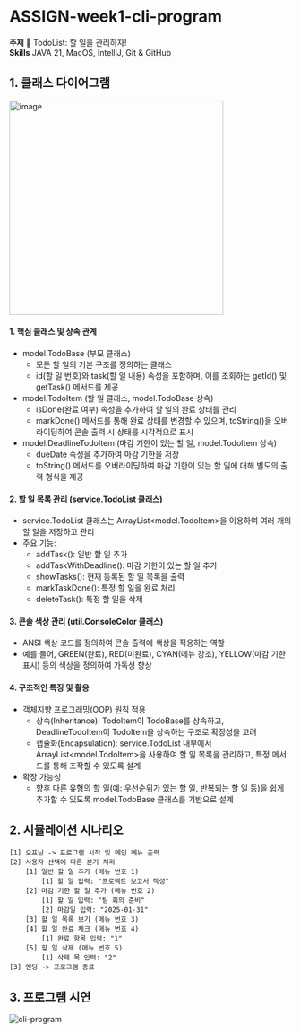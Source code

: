 # ASSIGN-week1-cli-program

**주제** 📅 TodoList: 할 일을 관리하자!<br>
**Skills** JAVA 21, MacOS, IntelliJ, Git & GitHub

## 1. 클래스 다이어그램
<img width="382" alt="image" src="https://github.com/user-attachments/assets/3758006b-665c-483c-9a54-75e3cf660c5e" />

#### 1. 핵심 클래스 및 상속 관계
  - model.TodoBase (부모 클래스)
    - 모든 할 일의 기본 구조를 정의하는 클래스
    - id(할 일 번호)와 task(할 일 내용) 속성을 포함하며, 이를 조회하는 getId() 및 getTask() 메서드를 제공
  - model.TodoItem (할 일 클래스, model.TodoBase 상속)
    - isDone(완료 여부) 속성을 추가하여 할 일의 완료 상태를 관리
    - markDone() 메서드를 통해 완료 상태를 변경할 수 있으며, toString()을 오버라이딩하여 콘솔 출력 시 상태를 시각적으로 표시
  - model.DeadlineTodoItem (마감 기한이 있는 할 일, model.TodoItem 상속)
    - dueDate 속성을 추가하여 마감 기한을 저장
    - toString() 메서드를 오버라이딩하여 마감 기한이 있는 할 일에 대해 별도의 출력 형식을 제공
#### 2. 할 일 목록 관리 (service.TodoList 클래스)
  - service.TodoList 클래스는 ArrayList<model.TodoItem>을 이용하여 여러 개의 할 일을 저장하고 관리
  - 주요 기능:
    - addTask(): 일반 할 일 추가
    - addTaskWithDeadline(): 마감 기한이 있는 할 일 추가
    - showTasks(): 현재 등록된 할 일 목록을 출력
    - markTaskDone(): 특정 할 일을 완료 처리
    - deleteTask(): 특정 할 일을 삭제
#### 3. 콘솔 색상 관리 (util.ConsoleColor 클래스)
  - ANSI 색상 코드를 정의하여 콘솔 출력에 색상을 적용하는 역할
  - 예를 들어, GREEN(완료), RED(미완료), CYAN(메뉴 강조), YELLOW(마감 기한 표시) 등의 색상을 정의하여 가독성 향상
#### 4. 구조적인 특징 및 활용
  - 객체지향 프로그래밍(OOP) 원칙 적용
    - 상속(Inheritance): TodoItem이 TodoBase를 상속하고, DeadlineTodoItem이 TodoItem을 상속하는 구조로 확장성을 고려
    - 캡슐화(Encapsulation): service.TodoList 내부에서 ArrayList<model.TodoItem>을 사용하여 할 일 목록을 관리하고, 특정 메서드를 통해 조작할 수 있도록 설계
  - 확장 가능성
    - 향후 다른 유형의 할 일(예: 우선순위가 있는 할 일, 반복되는 할 일 등)을 쉽게 추가할 수 있도록 model.TodoBase 클래스를 기반으로 설계

## 2. 시뮬레이션 시나리오
````
[1] 오프닝 -> 프로그램 시작 및 메인 메뉴 출력
[2] 사용자 선택에 따른 분기 처리
    [1] 일반 할 일 추가 (메뉴 번호 1)
        [1] 할 일 입력: "프로젝트 보고서 작성"
    [2] 마감 기한 할 일 추가 (메뉴 번호 2)
        [1] 할 일 입력: "팀 회의 준비"
        [2] 마감일 입력: "2025-01-31"
    [3] 할 일 목록 보기 (메뉴 번호 3)
    [4] 할 일 완료 체크 (메뉴 번호 4)
        [1] 완료 항목 입력: "1"
    [5] 할 일 삭제 (메뉴 번호 5)
        [1] 삭제 목 입력: "2"
[3] 엔딩 -> 프로그램 종료
````

## 3. 프로그램 시연
![cli-program](https://github.com/user-attachments/assets/e1cfc5f6-07d5-49b4-8a8f-be8c8ddb3700)
